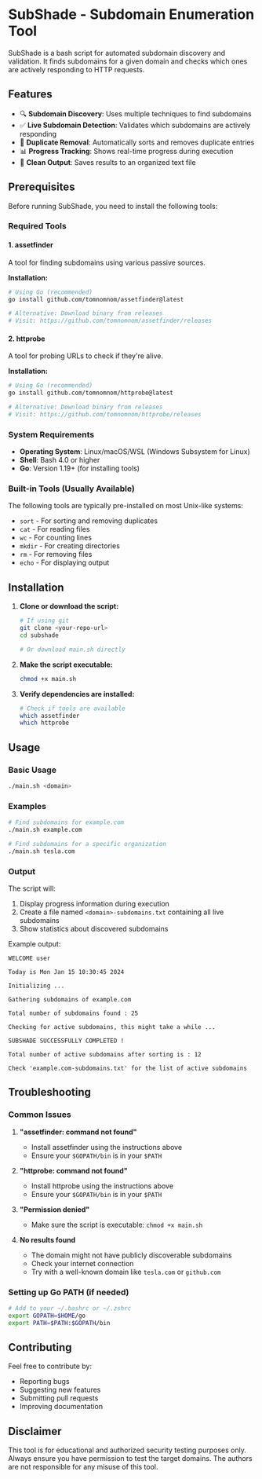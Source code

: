 # SubShade - Subdomain Enumeration Tool

SubShade is a bash script for automated subdomain discovery and validation. It finds subdomains for a given domain and checks which ones are actively responding to HTTP requests.

## Features

- 🔍 **Subdomain Discovery**: Uses multiple techniques to find subdomains
- ✅ **Live Subdomain Detection**: Validates which subdomains are actively responding
- 🧹 **Duplicate Removal**: Automatically sorts and removes duplicate entries
- 📊 **Progress Tracking**: Shows real-time progress during execution
- 📁 **Clean Output**: Saves results to an organized text file

## Prerequisites

Before running SubShade, you need to install the following tools:

### Required Tools

#### 1. assetfinder
A tool for finding subdomains using various passive sources.

**Installation:**
```bash
# Using Go (recommended)
go install github.com/tomnomnom/assetfinder@latest

# Alternative: Download binary from releases
# Visit: https://github.com/tomnomnom/assetfinder/releases
```

#### 2. httprobe
A tool for probing URLs to check if they're alive.

**Installation:**
```bash
# Using Go (recommended)
go install github.com/tomnomnom/httprobe@latest

# Alternative: Download binary from releases
# Visit: https://github.com/tomnomnom/httprobe/releases
```

### System Requirements

- **Operating System**: Linux/macOS/WSL (Windows Subsystem for Linux)
- **Shell**: Bash 4.0 or higher
- **Go**: Version 1.19+ (for installing tools)

### Built-in Tools (Usually Available)
The following tools are typically pre-installed on most Unix-like systems:
- `sort` - For sorting and removing duplicates
- `cat` - For reading files
- `wc` - For counting lines
- `mkdir` - For creating directories
- `rm` - For removing files
- `echo` - For displaying output

## Installation

1. **Clone or download the script:**
   ```bash
   # If using git
   git clone <your-repo-url>
   cd subshade
   
   # Or download main.sh directly
   ```

2. **Make the script executable:**
   ```bash
   chmod +x main.sh
   ```

3. **Verify dependencies are installed:**
   ```bash
   # Check if tools are available
   which assetfinder
   which httprobe
   ```

## Usage

### Basic Usage
```bash
./main.sh <domain>
```

### Examples
```bash
# Find subdomains for example.com
./main.sh example.com

# Find subdomains for a specific organization
./main.sh tesla.com
```

### Output
The script will:
1. Display progress information during execution
2. Create a file named `<domain>-subdomains.txt` containing all live subdomains
3. Show statistics about discovered subdomains

Example output:
```
WELCOME user

Today is Mon Jan 15 10:30:45 2024

Initializing ...

Gathering subdomains of example.com

Total number of subdomains found : 25

Checking for active subdomains, this might take a while ...

SUBSHADE SUCCESSFULLY COMPLETED !

Total number of active subdomains after sorting is : 12

Check 'example.com-subdomains.txt' for the list of active subdomains
```

## Troubleshooting

### Common Issues

1. **"assetfinder: command not found"**
   - Install assetfinder using the instructions above
   - Ensure your `$GOPATH/bin` is in your `$PATH`

2. **"httprobe: command not found"**
   - Install httprobe using the instructions above
   - Ensure your `$GOPATH/bin` is in your `$PATH`

3. **"Permission denied"**
   - Make sure the script is executable: `chmod +x main.sh`

4. **No results found**
   - The domain might not have publicly discoverable subdomains
   - Check your internet connection
   - Try with a well-known domain like `tesla.com` or `github.com`

### Setting up Go PATH (if needed)
```bash
# Add to your ~/.bashrc or ~/.zshrc
export GOPATH=$HOME/go
export PATH=$PATH:$GOPATH/bin
```

## Contributing

Feel free to contribute by:
- Reporting bugs
- Suggesting new features
- Submitting pull requests
- Improving documentation

## Disclaimer

This tool is for educational and authorized security testing purposes only. Always ensure you have permission to test the target domains. The authors are not responsible for any misuse of this tool. 